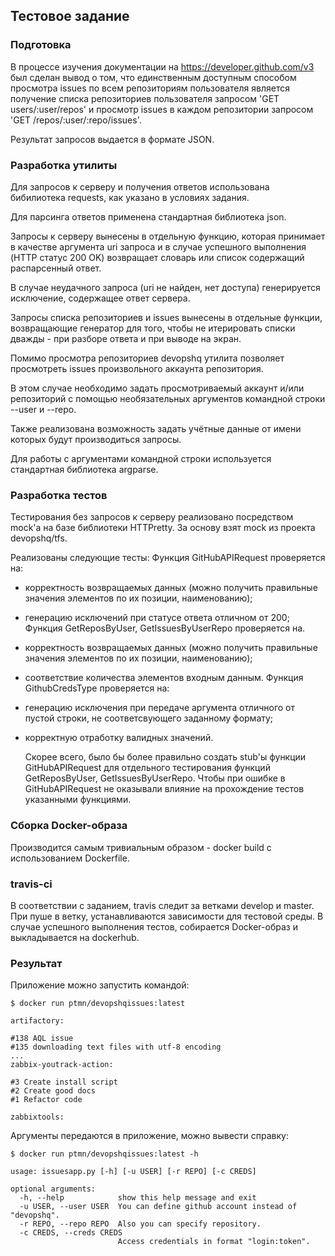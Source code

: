 ## Тестовое задание

### Подготовка

  В процессе изучения документации на https://developer.github.com/v3 был сделан вывод о том, что единственным доступным способом просмотра issues по всем репозиториям пользователя является получение списка репозиториев пользователя запросом 'GET users/:user/repos' и просмотр issues в каждом репозитории запросом 'GET /repos/:user/:repo/issues'.
  
  Результат запросов выдается в формате JSON.
  
### Разработка утилиты
  
  Для запросов к серверу и получения ответов использована бибилиотека requests, как указано в условиях задания.
  
  Для парсинга ответов применена стандартная библиотека json.
  
  Запросы к серверу вынесены в отдельную функцию, которая принимает в качестве аргумента uri запроса и в случае успешного выполнения (HTTP статус 200 OK) возвращает словарь или список содержащий распарсенный ответ.
  
  В случае неудачного запроса (uri не найден, нет доступа) генерируется исключение, содержащее ответ сервера.
  
  Запросы списка репозиториев и issues вынесены в отдельные функции, возвращающие генератор для того, чтобы не итерировать списки дважды - при разборе ответа и при выводе на экран.
  
  Помимо просмотра репозиториев devopshq утилита позволяет просмотреть issues произвольного аккаунта репозитория.
  
  В этом случае необходимо задать просмотриваемый аккаунт и/или репозиторий с помощью необязательных аргументов командной строки --user и --repo.
  
  Также реализована возможность задать учётные данные от имени которых будут производиться запросы. 
  
  Для работы с аргументами командной строки используется стандартная библиотека argparse.
  
### Разработка тестов
  
  Тестирования без запросов к серверу реализовано посредством mock'а на базе библиотеки HTTPretty.
  За основу взят mock из проекта devopshq/tfs.
  
  Реализованы следующие тесты:
  Функция GitHubAPIRequest проверяется на:
- корректность возвращаемых данных (можно получить правильные значения элементов по их позиции, наименованию);
- генерацию исключений при статусе ответа отличном от 200;
  Функция GetReposByUser, GetIssuesByUserRepo проверяется на.
- корректность возвращаемых данных (можно получить правильные значения элементов по их позиции, наименованию);
- соответствие количества элементов входным данным.
  Функция GithubCredsType проверяется на:
- генерацию исключения при передаче аргумента отличного от пустой строки, не соответсвующего заданному формату;
- корректную отработку валидных значений.

  Скорее всего, было бы более правильно создать stub'ы функции GitHubAPIRequest для отдельного тестирования функций GetReposByUser, GetIssuesByUserRepo. Чтобы при ошибке в GitHubAPIRequest не оказывали влияние на прохождение тестов указанными функциями.
  
### Сборка Docker-образа

  Производится самым тривиальным образом  - docker build с использованием Dockerfile.

### travis-ci

  В соответствии с заданием, travis следит за ветками develop и master. При пуше в ветку, устанавливаются зависимости для тестовой среды. В случае успешного выполнения тестов, собирается Docker-образ и выкладывается на dockerhub.
  
### Результат

Приложение можно запустить командой:

```$ docker run ptmn/devopshqissues:latest```

```
artifactory:

#138 AQL issue
#135 downloading text files with utf-8 encoding
...
zabbix-youtrack-action:

#3 Create install script
#2 Create good docs
#1 Refactor code

zabbixtools:

```

Аргументы передаются в приложение, можно вывести справку:

```$ docker run ptmn/devopshqissues:latest -h```

```
usage: issuesapp.py [-h] [-u USER] [-r REPO] [-c CREDS]

optional arguments:
  -h, --help            show this help message and exit
  -u USER, --user USER  You can define github account instead of "devopshq".
  -r REPO, --repo REPO  Also you can specify repository.
  -c CREDS, --creds CREDS
                        Access credentials in format "login:token".
```

